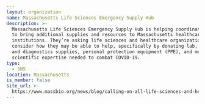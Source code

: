 ```yaml
---
layout: organization
name: Massachusetts Life Sciences Emergency Supply Hub
description: >-
  Massachusetts Life Sciences Emergency Supply Hub is helping coordinate efforts
  to bring additional supplies and resources to Massachusetts healthcare
  institutions. They’re asking life sciences and healthcare organizations to
  consider how they may be able to help, specifically by donating lab, testing,
  and diagnostics supplies, personal protection equipment (PPE), and medical and
  scientific expertise needed to combat COVID-19.
type:
  - SNS
location: Massachusetts
is_member: false
site_url: >-
  https://www.massbio.org/news/blog/calling-on-all-life-sciences-and-healthcare-organizations-to-donate-supplies-to-fight-covid-19-151858
---
```

